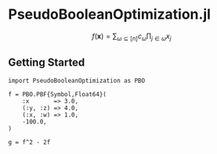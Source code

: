 # PseudoBooleanOptimization.jl

```math
f(\mathbf{x}) = \sum_{\omega \subseteq [n]} c_{\omega} \prod_{j \in \omega} x_{j}
```

## Getting Started

```@example
import PseudoBooleanOptimization as PBO

f = PBO.PBF{Symbol,Float64}(
    :x       => 3.0,
    (:y, :z) => 4.0,
    (:x, :w) => 1.0,
    -100.0,
)

g = f^2 - 2f
```
